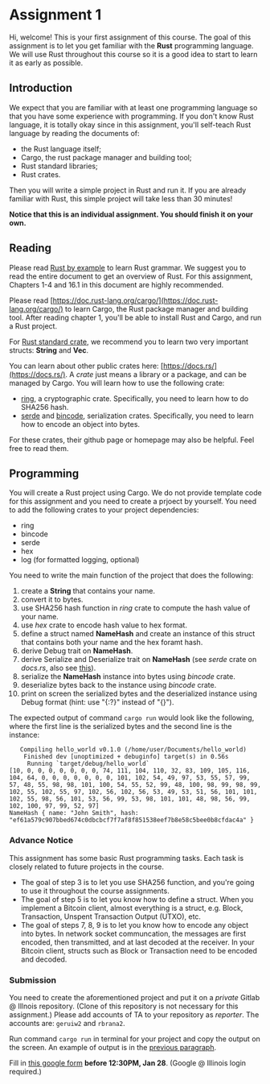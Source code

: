 # Assignment 1

Hi, welcome! This is your first assignment of this course. The goal of this assignment is to let you get familiar with the **Rust** programming language. We will use Rust throughout this course so it is a good idea to start to learn it as early as possible.

## Introduction

We expect that you are familiar with at least one programming language so that you have some experience with programming. If you don't know Rust language, it is totally okay since in this assignment, you'll self-teach Rust language by reading the documents of:

- the Rust language itself;
- Cargo, the rust package manager and building tool;
- Rust standard libraries;
- Rust crates.

Then you will write a simple project in Rust and run it. If you are already familiar with Rust, this simple project will take less than 30 minutes!

**Notice that this is an individual assignment. You should finish it on your own.**

## Reading
Please read [Rust by example](https://doc.rust-lang.org/rust-by-example/) to learn Rust grammar. We suggest you to read the entire document to get an overview of Rust. For this assignment, Chapters 1-4 and 16.1 in this document are highly recommended.

Please read [https://doc.rust-lang.org/cargo/](https://doc.rust-lang.org/cargo/) to learn Cargo, the Rust package manager and building tool. After reading chapter 1, you'll be able to install Rust and Cargo, and run a Rust project.

For [Rust standard crate](https://doc.rust-lang.org/stable/std/), we recommend you to learn two very important structs: **String** and **Vec**.

You can learn about other public crates here: [https://docs.rs/](https://docs.rs/). A *crate* just means a library or a package, and can be managed by Cargo. You will learn how to use the following crate:
- [ring](https://docs.rs/ring/0.16.9/ring/), a cryptographic crate. Specifically, you need to learn how to do SHA256 hash.
- [serde](https://docs.rs/serde/1.0.104/serde/) and [bincode](https://docs.rs/bincode/1.2.1/bincode/), serialization crates. Specifically, you need to learn how to encode an object into bytes.

For these crates, their github page or homepage may also be helpful. Feel free to read them.

## Programming
You will create a Rust project using Cargo. We do not provide template code for this assignment and you need to create a prjoect by yourself. You need to add the following crates to your project dependencies:
- ring
- bincode
- serde
- hex
- log (for formatted logging, optional)

You need to write the main function of the project that does the following:

1. create a **String** that contains your name.
2. convert it to bytes.
3. use SHA256 hash function in *ring* crate to compute the hash value of your name.
4. use *hex* crate to encode hash value to hex format.
5. define a struct named **NameHash** and create an instance of this struct that contains both your name and the hex foramt hash.
6. derive Debug trait on **NameHash**.
7. derive Serialize and Deserialize trait on **NameHash** (see *serde* crate on *docs.rs*, also see [this](https://serde.rs/derive.html)).
8. serialize the **NameHash** instance into bytes using *bincode* crate.
9. deserialize bytes back to the instance using *bincode* crate.
10. print on screen the serialized bytes and the deserialized instance using Debug format (hint: use "{:?}" instead of "{}").

The expected output of command `cargo run` would look like the following, where the first line is the serialized bytes and the second line is the instance:<a name="output">
```
   Compiling hello_world v0.1.0 (/home/user/Documents/hello_world)
    Finished dev [unoptimized + debuginfo] target(s) in 0.56s
     Running `target/debug/hello_world`
[10, 0, 0, 0, 0, 0, 0, 0, 74, 111, 104, 110, 32, 83, 109, 105, 116, 104, 64, 0, 0, 0, 0, 0, 0, 0, 101, 102, 54, 49, 97, 53, 55, 57, 99, 57, 48, 55, 98, 98, 101, 100, 54, 55, 52, 99, 48, 100, 98, 99, 98, 99, 102, 55, 102, 55, 97, 102, 56, 102, 56, 53, 49, 53, 51, 56, 101, 101, 102, 55, 98, 56, 101, 53, 56, 99, 53, 98, 101, 101, 48, 98, 56, 99, 102, 100, 97, 99, 52, 97]
NameHash { name: "John Smith", hash: "ef61a579c907bbed674c0dbcbcf7f7af8f851538eef7b8e58c5bee0b8cfdac4a" }
```
</a>

### Advance Notice
This assignment has some basic Rust programming tasks. Each task is closely related to future projects in the course.

- The goal of step 3 is to let you use SHA256 function, and you're going to use it throughout the course assignments.
- The goal of step 5 is to let you know how to define a struct. When you implement a Bitcoin client, almost everything is a struct, e.g. Block, Transaction, Unspent Transaction Output (UTXO), etc.
- The goal of steps 7, 8, 9 is to let you know how to encode any object into bytes. In network socket communcation, the messages are first encoded, then transmitted, and at last decoded at the receiver. In your  Bitcoin client, structs such as Block or Transaction need to be encoded and decoded.

### Submission
You need to create the aforementioned project and put it on a *private* Gitlab @ Illnois repository. (Clone of this repository is not necessary for this assignment.) Please add accounts of TA to your repository as *reporter*. The accounts are: `geruiw2` and `rbrana2`.

Run command `cargo run` in terminal for your project and copy the output on the screen. An example of output is in the [previous paragraph](#output).

Fill in [this google form](https://forms.gle/9RBZVL8BvLDST1DD6) **before 12:30PM, Jan 28**. (Google @ Illinois login required.)
